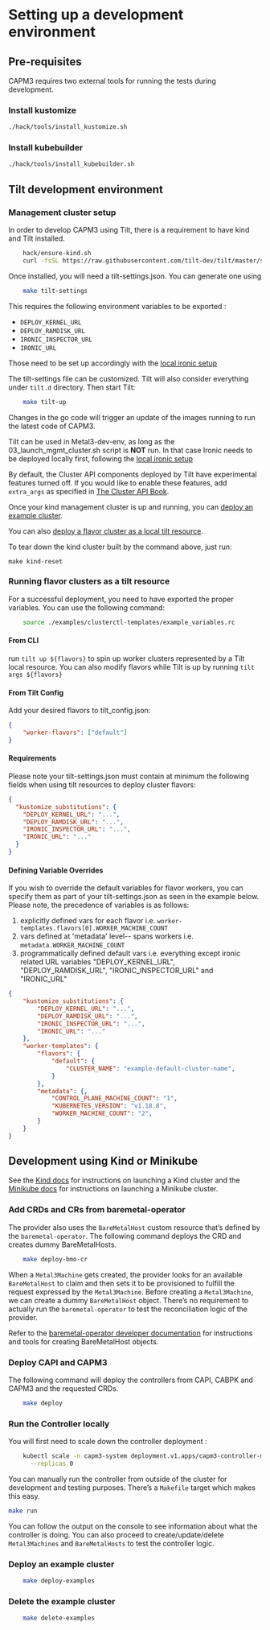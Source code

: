 # Setting up a development environment

## Pre-requisites

CAPM3 requires two external tools for running the tests
during development.

### Install kustomize

```bash
./hack/tools/install_kustomize.sh
```

### Install kubebuilder

```bash
./hack/tools/install_kubebuilder.sh
```

## Tilt development environment

### Management cluster setup

In order to develop CAPM3 using Tilt, there is a requirement to have kind
and Tilt installed.

```sh
    hack/ensure-kind.sh
    curl -fsSL https://raw.githubusercontent.com/tilt-dev/tilt/master/scripts/install.sh | bash
```

Once installed, you will need a tilt-settings.json. You can generate one using

```sh
    make tilt-settings
```

This requires the following environment variables to be exported :

* `DEPLOY_KERNEL_URL`
* `DEPLOY_RAMDISK_URL`
* `IRONIC_INSPECTOR_URL`
* `IRONIC_URL`

Those need to be set up accordingly with the
[local ironic setup](https://github.com/metal3-io/baremetal-operator/blob/master/docs/dev-setup.md#running-a-local-instance-of-ironic)

The tilt-settings file can be customized. Tilt will also consider everything
under `tilt.d` directory. Then start Tilt:

```sh
    make tilt-up
```

Changes in the go code will trigger an update of the images running to run the
latest code of CAPM3.

Tilt can be used in Metal3-dev-env, as long as the
03_launch_mgmt_cluster.sh script is **NOT** run. In that case Ironic needs to
be deployed locally first, following the
[local ironic setup](https://github.com/metal3-io/baremetal-operator/blob/master/docs/dev-setup.md#running-a-local-instance-of-ironic)

By default, the Cluster API components deployed by Tilt have experimental
features turned off. If you would like to enable these features, add
`extra_args` as specified in
[The Cluster API Book](https://cluster-api.sigs.k8s.io/developer/tilt.html#create-a-tilt-settingsjson-file).

Once your kind management cluster is up and running, you can
[deploy an example cluster](#deploying-an-example-cluster).

You can also
[deploy a flavor cluster as a local tilt resource](../templates/flavors/README.md#Running-flavor-clusters-as-a-tilt-resource).

To tear down the kind cluster built by the command above, just run:

```shell
make kind-reset
```

### Running flavor clusters as a tilt resource

For a successful deployment, you need to have exported the proper variables.
You can use the following command:

```sh
    source ./examples/clusterctl-templates/example_variables.rc
```

#### From CLI

run `tilt up ${flavors}` to spin up worker clusters represented by
a Tilt local resource.  You can also modify flavors while Tilt is up by running
`tilt args ${flavors}`

#### From Tilt Config

Add your desired flavors to tilt_config.json:

```json
{
    "worker-flavors": ["default"]
}
```

#### Requirements

Please note your tilt-settings.json must contain at minimum the following
fields when using tilt resources to deploy cluster flavors:

```json
{
  "kustomize_substitutions": {
    "DEPLOY_KERNEL_URL": "...",
    "DEPLOY_RAMDISK_URL": "...",
    "IRONIC_INSPECTOR_URL": "...",
    "IRONIC_URL": "..."
  }
}
```

#### Defining Variable Overrides

If you wish to override the default variables for flavor workers, you can
specify them as part of your tilt-settings.json as seen in the example
below.  Please note, the precedence of variables is as follows:

1. explicitly defined vars for each flavor i.e.
   `worker-templates.flavors[0].WORKER_MACHINE_COUNT`
1. vars defined at 'metadata' level-- spans workers i.e.
   `metadata.WORKER_MACHINE_COUNT`
1. programmatically defined default vars i.e. everything except ironic
   related URL variables "DEPLOY_KERNEL_URL", "DEPLOY_RAMDISK_URL",
   "IRONIC_INSPECTOR_URL" and "IRONIC_URL"

```json
{
    "kustomize_substitutions": {
        "DEPLOY_KERNEL_URL": "...",
        "DEPLOY_RAMDISK_URL": "...",
        "IRONIC_INSPECTOR_URL": "...",
        "IRONIC_URL": "..."
    },
    "worker-templates": {
        "flavors": {
            "default": {
                "CLUSTER_NAME": "example-default-cluster-name",
            }
        },
        "metadata": {,
            "CONTROL_PLANE_MACHINE_COUNT": "1",
            "KUBERNETES_VERSION": "v1.18.8",
            "WORKER_MACHINE_COUNT": "2",
        }
    }
}
```

## Development using Kind or Minikube

See the [Kind docs](https://kind.sigs.k8s.io/docs/user/quick-start) for
instructions on launching a Kind cluster and the
[Minikube docs](https://kubernetes.io/docs/setup/minikube/) for
instructions on launching a Minikube cluster.

### Add CRDs and CRs from baremetal-operator

The provider also uses the `BareMetalHost` custom resource that’s defined by
the `baremetal-operator`. The following command deploys the CRD and creates
dummy BareMetalHosts.

```sh
    make deploy-bmo-cr
```

When a `Metal3Machine` gets created, the provider looks for an available
`BareMetalHost` to claim and then sets it to be provisioned to fulfill the
request expressed by the `Metal3Machine`. Before creating a
`Metal3Machine`, we can create a dummy `BareMetalHost` object. There’s no
requirement to actually run the
`baremetal-operator` to test the reconciliation logic of the provider.

Refer to the [baremetal-operator developer
documentation](https://github.com/metal3-io/baremetal-operator/blob/master/docs/dev-setup.md)
for instructions and tools for creating BareMetalHost objects.

### Deploy CAPI and CAPM3

The following command will deploy the controllers from CAPI, CABPK and CAPM3 and
the requested CRDs.

```sh
    make deploy
```

### Run the Controller locally

You will first need to scale down the controller deployment :

```sh
    kubectl scale -n capm3-system deployment.v1.apps/capm3-controller-manager \
      --replicas 0
```

You can manually run the controller from outside of the cluster for development
and testing purposes. There’s a `Makefile` target which makes this easy.

```bash
make run
```

You can follow the output on the console to see information about what the
controller is doing. You can also proceed to create/update/delete
`Metal3Machines` and `BareMetalHosts` to test the controller logic.

### Deploy an example cluster

```sh
    make deploy-examples
```

### Delete the example cluster

```sh
    make delete-examples
```
